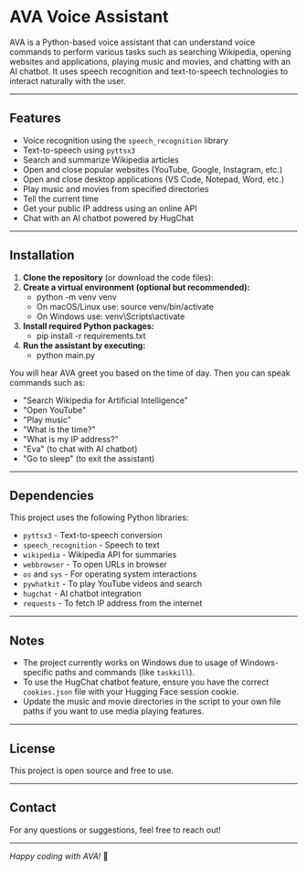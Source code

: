 # AVA Voice Assistant

AVA is a Python-based voice assistant that can understand voice commands to perform various tasks such as searching Wikipedia, opening websites and applications, playing music and movies, and chatting with an AI chatbot. It uses speech recognition and text-to-speech technologies to interact naturally with the user.

---

## Features

- Voice recognition using the `speech_recognition` library  
- Text-to-speech using `pyttsx3`  
- Search and summarize Wikipedia articles  
- Open and close popular websites (YouTube, Google, Instagram, etc.)  
- Open and close desktop applications (VS Code, Notepad, Word, etc.)  
- Play music and movies from specified directories  
- Tell the current time  
- Get your public IP address using an online API  
- Chat with an AI chatbot powered by HugChat 

---

## Installation

1. **Clone the repository** (or download the code files):
2. **Create a virtual environment (optional but recommended):**
   - python -m venv venv
   - On macOS/Linux use: source venv/bin/activate 
   - On Windows use: venv\Scripts\activate
3. **Install required Python packages:**
   - pip install -r requirements.txt
4. **Run the assistant by executing:**
   - python main.py

You will hear AVA greet you based on the time of day. Then you can speak commands such as:

- "Search Wikipedia for Artificial Intelligence"  
- "Open YouTube"  
- "Play music"  
- "What is the time?"  
- "What is my IP address?"  
- "Eva" (to chat with AI chatbot)  
- "Go to sleep" (to exit the assistant)

---

## Dependencies

This project uses the following Python libraries:

- `pyttsx3` - Text-to-speech conversion  
- `speech_recognition` - Speech to text  
- `wikipedia` - Wikipedia API for summaries  
- `webbrowser` - To open URLs in browser  
- `os` and `sys` - For operating system interactions  
- `pywhatkit` - To play YouTube videos and search  
- `hugchat` - AI chatbot integration  
- `requests` - To fetch IP address from the internet  

---

## Notes

- The project currently works on Windows due to usage of Windows-specific paths and commands (like `taskkill`).  
- To use the HugChat chatbot feature, ensure you have the correct `cookies.json` file with your Hugging Face session cookie.  
- Update the music and movie directories in the script to your own file paths if you want to use media playing features.  

---

## License

This project is open source and free to use.

---

## Contact

For any questions or suggestions, feel free to reach out!

---

*Happy coding with AVA!* 🚀
   

